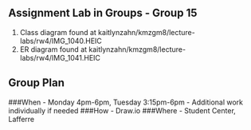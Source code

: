 ## Assignment Lab in Groups - Group 15

1. Class diagram found at kaitlynzahn/kmzgm8/lecture-labs/rw4/IMG_1040.HEIC
2. ER diagram found at kaitlynzahn/kmzgm8/lecture-labs/rw4/IMG_1041.HEIC

## Group Plan
###When
	- Monday 4pm-6pm, Tuesday 3:15pm-6pm
	- Additional work individually if needed
###How
	- Draw.io
###Where
	- Student Center, Lafferre

